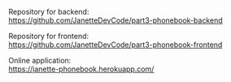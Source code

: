 Repository for backend:  
https://github.com/JanetteDevCode/part3-phonebook-backend

Repository for frontend:  
https://github.com/JanetteDevCode/part3-phonebook-frontend

Online application:  
https://janette-phonebook.herokuapp.com/
